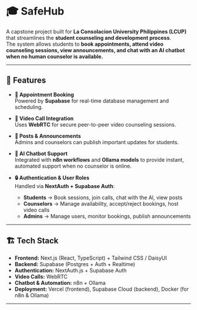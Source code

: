 # 🎓 SafeHub

A capstone project built for **La Consolacion University Philippines (LCUP)** that streamlines the **student counseling and development process**.  
The system allows students to **book appointments, attend video counseling sessions, view announcements, and chat with an AI chatbot when no human counselor is available.**  

---

## 🚀 Features

- **📅 Appointment Booking**  
  Powered by **Supabase** for real-time database management and scheduling.  

- **🎥 Video Call Integration**  
  Uses **WebRTC** for secure peer-to-peer video counseling sessions.  

- **📰 Posts & Announcements**  
  Admins and counselors can publish important updates for students.  

- **🤖 AI Chatbot Support**  
  Integrated with **n8n workflows** and **Ollama models** to provide instant, automated support when no counselor is online.  

- **🔒 Authentication & User Roles**  
  Handled via **NextAuth + Supabase Auth**:  
  - **Students** → Book sessions, join calls, chat with the AI, view posts  
  - **Counselors** → Manage availability, accept/reject bookings, host video calls  
  - **Admins** → Manage users, monitor bookings, publish announcements  

---

## 🏗️ Tech Stack

- **Frontend:** Next.js (React, TypeScript) + Tailwind CSS / DaisyUI  
- **Backend:** Supabase (Postgres + Auth + Realtime)  
- **Authentication:** NextAuth.js + Supabase Auth  
- **Video Calls:** WebRTC  
- **Chatbot & Automation:** n8n + Ollama  
- **Deployment:** Vercel (frontend), Supabase Cloud (backend), Docker (for n8n & Ollama)  

---

